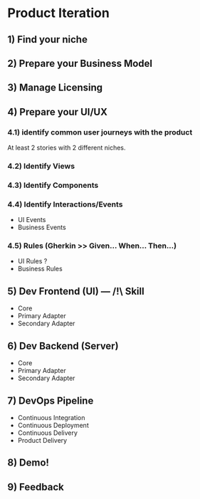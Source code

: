 # Product Iteration
## 1) Find your niche
## 2) Prepare your Business Model
## 3) Manage Licensing
## 4) Prepare your UI/UX
### 4.1) identify common user journeys with the product
At least 2 stories with 2 different niches.
### 4.2) Identify Views
### 4.3) Identify Components 
### 4.4) Identify Interactions/Events
- UI Events
- Business Events
### 4.5) Rules (Gherkin >> Given... When... Then...)
- UI Rules ?
- Business Rules
## 5) Dev Frontend (UI) — /!\ Skill
- Core
- Primary Adapter
- Secondary Adapter
## 6) Dev Backend (Server)
- Core
- Primary Adapter
- Secondary Adapter
## 7) DevOps Pipeline
- Continuous Integration
- Continuous Deployment
- Continuous Delivery
- Product Delivery
## 8) Demo!
## 9) Feedback